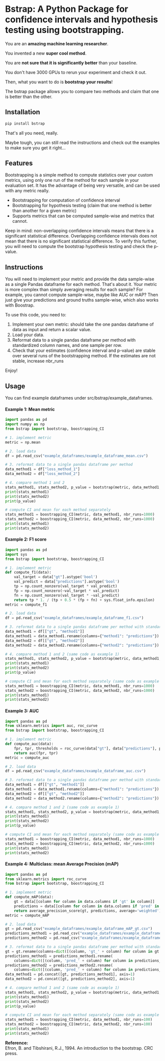 <h1>Bstrap: A Python Package for confidence intervals and hypothesis testing using bootstrapping.</h1>

You are an **amazing machine learning researcher**.

You invented a new **super cool method**.

You are **not sure that it is significantly better** than your baseline.

You don't have 3000 GPUs to rerun your experiment and check it out.

Then, what you want to do is **bootstrap your results**!

The bstrap package allows you to compare two methods and claim that one is better than the other.

## Installation

```bash
pip install bstrap
```
That's all you need, really.

Maybe tough, you can still read the instructions and check out the examples to make sure you get it right...

## Features
Bootstrapping is a simple method to compute statistics over your custom metrics, using only one run of the method for each sample in your evaluation set. It has the advantage of being very versatile, and can be used with any metric really. 

<ul>
  <li>Bootstrapping for computation of confidence interval</li>
  <li>Bootstrapping for hypothesis testing (claim that one method is better than another for a given metric)</li>
  <li>Supports metrics that can be computed sample-wise and metrics that cannot.</li>
</ul>

Keep in mind: non-overlapping confidence intervals means that there is a significant statistical difference. Overlapping confidence intervals does not mean that there is no significant statistical difference. To verify this further, you will need to compute the bootstrap hypothesis testing and check the p-value.

## Instructions

You will need to implement your metric and provide the data sample-wise as a single Pandas dataframe for each method. That's about it.
Your metric is more complex than simply averaging results for each sample? For example, you cannot compute sample-wise, maybe like AUC or mAP? Then just give your predictions and ground truths sample-wise, which also works with Boostrap. 

To use this code, you need to:

<ol>
  <li>Implement your own metric: should take the one pandas dataframe of data as input and return a scalar value.</li>
  <li>Load your data.</li>
  <li>Reformat data to a single pandas dataframe per method with standardized column names, and one sample per row.</li>
  <li>Check that your estimates (confidence interval and p-value) are stable over several runs of the bootstrapping method. If the estimates are not stable, increase nbr_runs</li>
</ol>

Enjoy!

## Usage

You can find example dataframes under src/bstrap/example_dataframes.

#### Example 1: Mean metric 
```python
import pandas as pd
import numpy as np
from bstrap import bootstrap, boostrapping_CI

# 1. implement metric
metric = np.mean

# 2. load data
df = pd.read_csv("example_dataframes/example_dataframe_mean.csv")

# 3. reformat data to a single pandas dataframe per method
data_method1 = df["loss_method_1"]
data_method2 = df["loss_method_2"]

# 4. compare method 1 and 2
stats_method1, stats_method2, p_value = bootstrap(metric, data_method1, data_method2, nbr_runs=1000)
print(stats_method1)
print(stats_method2)
print(p_value)

# compute CI and mean for each method separately
stats_method1 = boostrapping_CI(metric, data_method1, nbr_runs=1000)
stats_method2 = boostrapping_CI(metric, data_method2, nbr_runs=1000)
print(stats_method1)
print(stats_method2)
```

#### Example 2: F1 score

```python
import pandas as pd
import sys
from bstrap import bootstrap, boostrapping_CI

# 1. implement metric
def compute_f1(data):
    val_target = data["gt"].astype('bool')
    val_predict = data["predictions"].astype('bool')
    tp = np.count_nonzero(val_target * val_predict)
    fp = np.count_nonzero(~val_target * val_predict)
    fn = np.count_nonzero(val_target * ~val_predict)
    return tp * 1. / (tp + 0.5 * (fp + fn) + sys.float_info.epsilon)
metric = compute_f1

# 2. load data
df = pd.read_csv("example_dataframes/example_dataframe_f1.csv")

# 3. reformat data to a single pandas dataframe per method with standardized column names
data_method1 = df[["gt", "method1"]]
data_method1 = data_method1.rename(columns={"method1": "predictions"})
data_method2 = df[["gt", "method2"]]
data_method2 = data_method2.rename(columns={"method2": "predictions"})

# 4. compare method 1 and 2 (same code as example 1)
stats_method1, stats_method2, p_value = bootstrap(metric, data_method1, data_method2, nbr_runs=1000)
print(stats_method1)
print(stats_method2)
print(p_value)

# compute CI and mean for each method separately (same code as example 1)
stats_method1 = boostrapping_CI(metric, data_method1, nbr_runs=1000)
stats_method2 = boostrapping_CI(metric, data_method2, nbr_runs=1000)
print(stats_method1)
print(stats_method2)
```

#### Example 3: AUC
```python
import pandas as pd
from sklearn.metrics import auc, roc_curve
from bstrap import bootstrap, boostrapping_CI

# 1. implement metric
def compute_auc(data):
    fpr, tpr, thresholds = roc_curve(data["gt"], data["predictions"], pos_label=1)
    return auc(fpr, tpr)
metric = compute_auc

# 2. load data
df = pd.read_csv("example_dataframes/example_dataframe_auc.csv")

# 3. reformat data to a single pandas dataframe per method with standardized column names
data_method1 = df[["gt", "method1"]]
data_method1 = data_method1.rename(columns={"method1": "predictions"})
data_method2 = df[["gt", "method2"]]
data_method2 = data_method2.rename(columns={"method2": "predictions"})

# 4. compare method 1 and 2 (same code as example 1)
stats_method1, stats_method2, p_value = bootstrap(metric, data_method1, data_method2, nbr_runs=1000)
print(stats_method1)
print(stats_method2)
print(p_value)

# compute CI and mean for each method separately (same code as example 1)
stats_method1 = boostrapping_CI(metric, data_method1, nbr_runs=1000)
stats_method2 = boostrapping_CI(metric, data_method2, nbr_runs=1000)
print(stats_method1)
print(stats_method2)
```

#### Example 4: Multiclass: mean Average Precision (mAP)

```python
import pandas as pd
from sklearn.metrics import roc_curve
from bstrap import bootstrap, boostrapping_CI

# 1. implement metric
def compute_mAP(data):
    gt = data[[column for column in data.columns if 'gt' in column]]
    predictions = data[[column for column in data.columns if 'pred' in column]]
    return average_precision_score(gt, predictions, average='weighted')
metric = compute_mAP

# 2. load data
gt = pd.read_csv("example_dataframes/example_dataframe_mAP_gt.csv")
predictions_method1 = pd.read_csv("example_dataframes/example_dataframe_mAP_predictions_method1.csv")
predictions_method2 = pd.read_csv("example_dataframes/example_dataframe_mAP_predictions_method2.csv")

# 3. reformat data to a single pandas dataframe per method with standardized column names
gt = gt.rename(columns=dict([(column, 'gt_' + column) for column in gt.columns]))
predictions_method1 = predictions_method1.rename(
    columns=dict([(column, 'pred_' + column) for column in predictions_method1.columns]))
predictions_method2 = predictions_method2.rename(
    columns=dict([(column, 'pred_' + column) for column in predictions_method2.columns]))
data_method1 = pd.concat([gt, predictions_method1], axis=1)
data_method2 = pd.concat([gt, predictions_method2], axis=1)

# 4. compare method 1 and 2 (same code as example 1)
stats_method1, stats_method2, p_value = bootstrap(metric, data_method1, data_method2, nbr_runs=100)
print(stats_method1)
print(stats_method2)
print(p_value)

# compute CI and mean for each method separately (same code as example 1)
stats_method1 = boostrapping_CI(metric, data_method1, nbr_runs=100)
stats_method2 = boostrapping_CI(metric, data_method2, nbr_runs=100)
print(stats_method1)
print(stats_method2)
```

<b>Reference:</b><br/>
Efron, B. and Tibshirani, R.J., 1994. An introduction to the bootstrap. CRC press.
